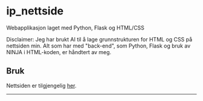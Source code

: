 # ip_nettside
Webapplikasjon laget med Python, Flask og HTML/CSS

Disclaimer: Jeg har brukt AI til å lage grunnstrukturen for HTML og CSS på nettsiden min. Alt som har med "back-end", som Python, Flask og bruk av NINJA i HTML-koden, er håndtert av meg.

## Bruk

Nettsiden er tilgjengelig [her](http://shervinf.pythonanywhere.com).

---
